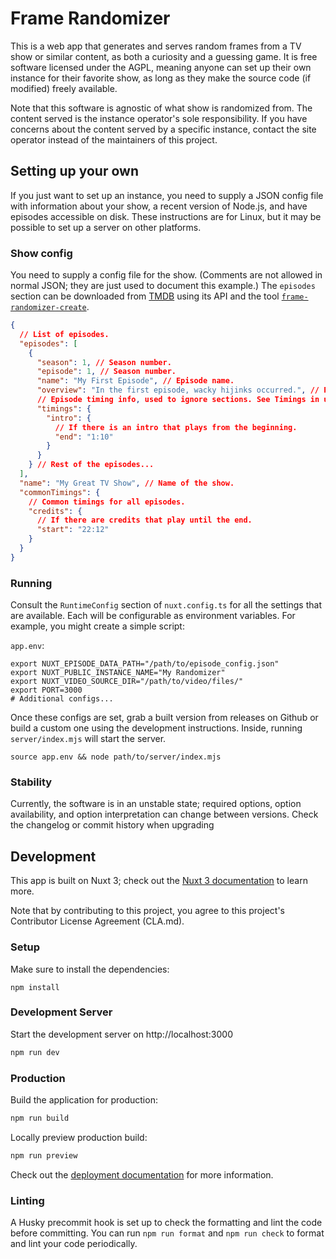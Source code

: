 # Frame Randomizer

This is a web app that generates and serves random frames from a TV show or similar content, as both a curiosity and a guessing game. It is free software licensed under the AGPL, meaning anyone can set up their own instance for their favorite show, as long as they make the source code (if modified) freely available.

Note that this software is agnostic of what show is randomized from. The content served is the instance operator's sole responsibility. If you have concerns about the content served by a specific instance, contact the site operator instead of the maintainers of this project.

## Setting up your own

If you just want to set up an instance, you need to supply a JSON config file with information about your show, a recent version of Node.js, and have episodes accessible on disk. These instructions are for Linux, but it may be possible to set up a server on other platforms.

### Show config

You need to supply a config file for the show. (Comments are not allowed in normal JSON; they are just used to document this example.) The `episodes` section can be downloaded from [TMDB](https://www.themoviedb.org/) using its API and the tool [`frame-randomizer-create`](https://github.com/steadygaze/frame-randomizer-create/).

```json
{
  // List of episodes.
  "episodes": [
    {
      "season": 1, // Season number.
      "episode": 1, // Season number.
      "name": "My First Episode", // Episode name.
      "overview": "In the first episode, wacky hijinks occurred.", // Plot overview.
      // Episode timing info, used to ignore sections. See Timings in utils/file.ts.
      "timings": {
        "intro": {
          // If there is an intro that plays from the beginning.
          "end": "1:10"
        }
      }
    } // Rest of the episodes...
  ],
  "name": "My Great TV Show", // Name of the show.
  "commonTimings": {
    // Common timings for all episodes.
    "credits": {
      // If there are credits that play until the end.
      "start": "22:12"
    }
  }
}
```

### Running

Consult the `RuntimeConfig` section of `nuxt.config.ts` for all the settings that are available. Each will be configurable as environment variables. For example, you might create a simple script:

`app.env`:

```shell
export NUXT_EPISODE_DATA_PATH="/path/to/episode_config.json"
export NUXT_PUBLIC_INSTANCE_NAME="My Randomizer"
export NUXT_VIDEO_SOURCE_DIR="/path/to/video/files/"
export PORT=3000
# Additional configs...
```

Once these configs are set, grab a built version from releases on Github or build a custom one using the development instructions. Inside, running `server/index.mjs` will start the server.

```shell
source app.env && node path/to/server/index.mjs
```

### Stability

Currently, the software is in an unstable state; required options, option availability, and option interpretation can change between versions. Check the changelog or commit history when upgrading

## Development

This app is built on Nuxt 3; check out the [Nuxt 3 documentation](https://nuxt.com/docs/getting-started/introduction) to learn more.

Note that by contributing to this project, you agree to this project's Contributor License Agreement (CLA.md).

### Setup

Make sure to install the dependencies:

```shell
npm install
```

### Development Server

Start the development server on http://localhost:3000

```bash
npm run dev
```

### Production

Build the application for production:

```bash
npm run build
```

Locally preview production build:

```bash
npm run preview
```

Check out the [deployment documentation](https://nuxt.com/docs/getting-started/deployment) for more information.

### Linting

A Husky precommit hook is set up to check the formatting and lint the code before committing. You can run `npm run format` and `npm run check` to format and lint your code periodically.
